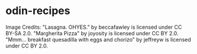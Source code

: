 # odin-recipes

Image Credits:
"Lasagna. OHYES." by beccafawley is licensed under CC BY-SA 2.0.
"Margherita Pizza" by joyosity is licensed under CC BY 2.0.
"Mmm... breakfast quesadilla with eggs and chorizo" by jeffreyw is licensed under CC BY 2.0.